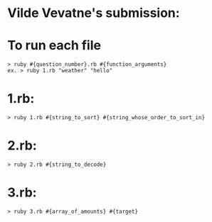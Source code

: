 # Vilde Vevatne's submission:

# To run each file
	> ruby #{question_number}.rb #{function_arguments}
	ex. > ruby 1.rb "weather" "hello"

# 1.rb:
	> ruby 1.rb #{string_to_sort} #{string_whose_order_to_sort_in}

# 2.rb:
	> ruby 2.rb #{string_to_decode}

# 3.rb:
	> ruby 3.rb #{array_of_amounts} #{target}
